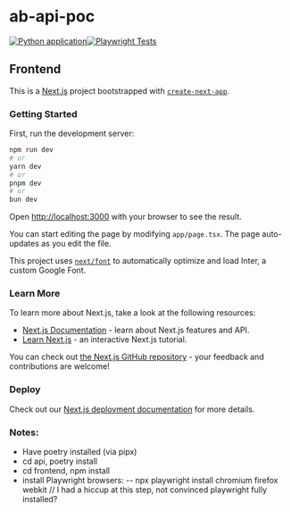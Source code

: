 # ab-api-poc

[![Python application](https://github.com/Respheal/ab-api-poc/actions/workflows/python-app.yml/badge.svg)](https://github.com/Respheal/ab-api-poc/actions/workflows/python-app.yml)[![Playwright Tests](https://github.com/Respheal/ab-api-poc/actions/workflows/playwright.yml/badge.svg)](https://github.com/Respheal/ab-api-poc/actions/workflows/playwright.yml)

## Frontend

This is a [Next.js](https://nextjs.org/) project bootstrapped with [`create-next-app`](https://github.com/vercel/next.js/tree/canary/packages/create-next-app).

### Getting Started

First, run the development server:

```bash
npm run dev
# or
yarn dev
# or
pnpm dev
# or
bun dev
```

Open [http://localhost:3000](http://localhost:3000) with your browser to see the result.

You can start editing the page by modifying `app/page.tsx`. The page auto-updates as you edit the file.

This project uses [`next/font`](https://nextjs.org/docs/basic-features/font-optimization) to automatically optimize and load Inter, a custom Google Font.

### Learn More

To learn more about Next.js, take a look at the following resources:

-   [Next.js Documentation](https://nextjs.org/docs) - learn about Next.js features and API.
-   [Learn Next.js](https://nextjs.org/learn) - an interactive Next.js tutorial.

You can check out [the Next.js GitHub repository](https://github.com/vercel/next.js/) - your feedback and contributions are welcome!

### Deploy

Check out our [Next.js deployment documentation](https://nextjs.org/docs/deployment) for more details.

### Notes:

-   Have poetry installed (via pipx)
-   cd api, poetry install
-   cd frontend, npm install
-   install Playwright browsers:
    -- npx playwright install chromium firefox webkit // I had a hiccup at this step, not convinced playwright fully installed?
